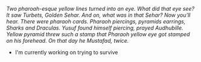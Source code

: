 
_Two pharoah-esque yellow lines turned into an eye. What did that eye see? It saw Turbets, Golden Sehar. And on, what was in that Sehar? Now you'll hear. There were pharaoh cards. Pharaoh piercings, pyramids earrings, Sharks and Draculas. Yusuf found himself piercing, prayed Audhubille. Yellow pyramid threw such a stamp that Pharaoh yellow eye got stamped on his forehead. On that day he Mustafad, twice._

- I'm currently working on trying to survive
<!--
**igorkandic/igorkandic** is a ✨ _special_ ✨ repository because its `README.md` (this file) appears on your GitHub profile.

Here are some ideas to get you started:

- 🔭 I’m currently working on ...
- 🌱 I’m currently learning ...
- 👯 I’m looking to collaborate on ...
- 🤔 I’m looking for help with ...
- 💬 Ask me about ...
- 📫 How to reach me: ...
- 😄 Pronouns: ...
- ⚡ Fun fact: ...
-->
